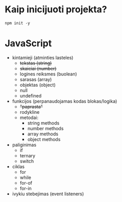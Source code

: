 # Kaip inicijuoti projekta?

```
npm init -y
```

# JavaScript

- kintamieji (atminties lasteles)
    - ~~tekstas (string)~~
    - ~~skaiciai (number)~~
    - logines reiksmes (buolean)
    - sarasas (array)
    - objektas (object)
    - null
    - undefined
- funkcijos (perpanaudojamas kodas blokas/logika)
    - ~~"paprasta"~~
    - rodykline
    - metodai:
        - string methods
        - number methods
        - array methods
        - object methods
- paliginimas
    - if
    - ternary
    - switch
- ciklas
    - for
    - while
    - for-of
    - for-in
- ivykiu stebejimas (event listeners)